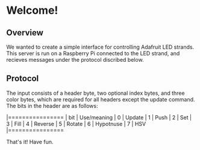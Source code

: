 Welcome!
========

Overview
--------

We wanted to create a simple interface for controlling Adafruit LED strands.
This server is run on a Raspberry Pi connected to the LED strand, and recieves
messages under the protocol discribed below.

Protocol
--------

The input consists of a header byte, two optional index bytes, and three color
bytes, which are required for all headers except the update command. The bits in
the header are as follows:

|================
| bit | Use/meaning
| 0 | Update
| 1 | Push
| 2 | Set
| 3 | Fill
| 4 | Reverse
| 5 | Rotate
| 6 | Hypotnuse
| 7 | HSV
|================

That's it! Have fun.
